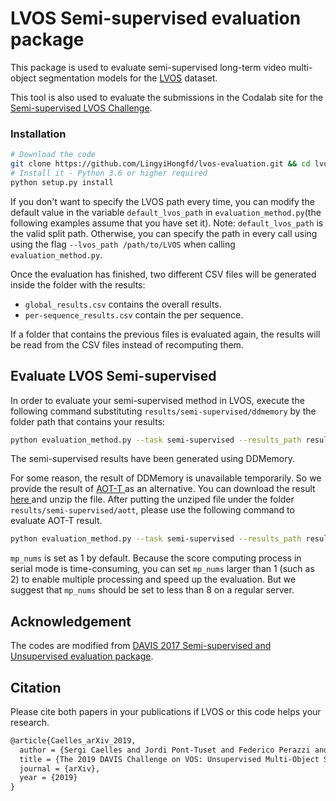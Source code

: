 # LVOS Semi-supervised evaluation package

This package is used to evaluate semi-supervised long-term video multi-object segmentation models for the <a href="https://lingyihongfd.github.io/lvos.github.io/" target="_blank">LVOS</a> dataset.

This tool is also used to evaluate the submissions in the Codalab site for the <a href="https://codalab.lisn.upsaclay.fr/competitions/8767" target="_blank">Semi-supervised LVOS Challenge</a>.

### Installation

```bash
# Download the code
git clone https://github.com/LingyiHongfd/lvos-evaluation.git && cd lvos-evaluation
# Install it - Python 3.6 or higher required
python setup.py install
```

If you don't want to specify the LVOS path every time, you can modify the default value in the variable `default_lvos_path` in `evaluation_method.py`(the following examples assume that you have set it).
Note: `default_lvos_path` is the valid split path.
Otherwise, you can specify the path in every call using using the flag `--lvos_path /path/to/LVOS` when calling `evaluation_method.py`.

Once the evaluation has finished, two different CSV files will be generated inside the folder with the results:

- `global_results.csv` contains the overall results.
- `per-sequence_results.csv` contain the per sequence.

If a folder that contains the previous files is evaluated again, the results will be read from the CSV files instead of recomputing them.

## Evaluate LVOS Semi-supervised

In order to evaluate your semi-supervised method in LVOS, execute the following command substituting `results/semi-supervised/ddmemory` by the folder path that contains your results:

```bash
python evaluation_method.py --task semi-supervised --results_path results/semi-supervised/ddmemory --mp_nums 1
```

The semi-supervised results have been generated using DDMemory.

For some reason, the result of DDMemory is unavailable temporarily. So we provide the result of <a href="https://github.com/yoxu515/aot-benchmark" target="_blank"> AOT-T </a> as an alternative. You can download the result <a href="https://drive.google.com/drive/folders/1bGbyNUdbvmQBBezVv_3Fp-5LITMsY2EG?usp=share_link" target="_blank"> here </a> and unzip the file. After putting the unziped file under the folder `results/semi-supervised/aott`, please use the following command to evaluate AOT-T result.

```bash
python evaluation_method.py --task semi-supervised --results_path results/semi-supervised/aott --mp_nums 1
```

`mp_nums` is set as 1 by default. Because the score computing process in serial mode is time-consuming, you can set `mp_nums` larger than 1 (such as 2) to enable multiple processing and speed up the evaluation. But we suggest that `mp_nums` should be set to less than 8 on a regular server.   

## Acknowledgement

The codes are modified from <a href="https://github.com/davisvideochallenge/davis2017-evaluation"> DAVIS 2017 Semi-supervised and Unsupervised evaluation package</a>.

## Citation

Please cite both papers in your publications if LVOS or this code helps your research.

```latex
@article{Caelles_arXiv_2019,
  author = {Sergi Caelles and Jordi Pont-Tuset and Federico Perazzi and Alberto Montes and Kevis-Kokitsi Maninis and Luc {Van Gool}},
  title = {The 2019 DAVIS Challenge on VOS: Unsupervised Multi-Object Segmentation},
  journal = {arXiv},
  year = {2019}
}
```
